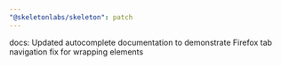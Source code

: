 ```yaml
---
"@skeletonlabs/skeleton": patch
---
```


docs: Updated autocomplete documentation to demonstrate Firefox tab navigation fix for wrapping elements
